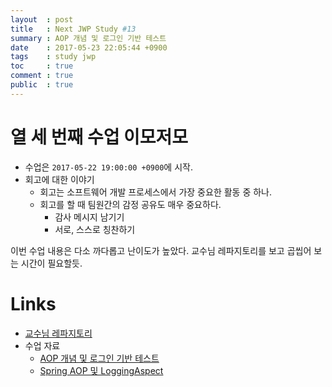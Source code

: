 ```yaml
---
layout  : post
title   : Next JWP Study #13
summary : AOP 개념 및 로그인 기반 테스트
date    : 2017-05-23 22:05:44 +0900
tags    : study jwp
toc     : true
comment : true
public  : true
---
```


# 열 세 번째 수업 이모저모

* 수업은 `2017-05-22 19:00:00 +0900`에 시작.
* 회고에 대한 이야기
    * 회고는 소프트웨어 개발 프로세스에서 가장 중요한 활동 중 하나.
    * 회고를 할 때 팀원간의 감정 공유도 매우 중요하다.
        * 감사 메시지 남기기
        * 서로, 스스로 칭찬하기

이번 수업 내용은 다소 까다롭고 난이도가 높았다.
교수님 레파지토리를 보고 곱씹어 보는 시간이 필요할듯.

# Links

* [교수님 레파지토리](https://github.com/slipp/jwp-spring-boot/tree/step2-refactoring)
* 수업 자료
    * [AOP 개념 및 로그인 기반 테스트](https://nextstep.camp/courses/-KgDNT4rfavb_BzYLBXr/-KihchAcnJJxzb909TBT/lessons/-KihdwAUJKQvBDvkGCmQ)
    * [Spring AOP 및 LoggingAspect](https://nextstep.camp/courses/-KgDNT4rfavb_BzYLBXr/-KihchAcnJJxzb909TBT/lessons/-KkPXQQuTJB7TSIF7f4a)
